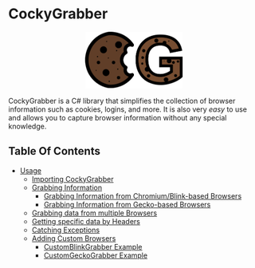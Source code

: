 # CockyGrabber

<p align="center">
  <img src="./ressources/CG_Logo.png"
    alt="Markdown CockyGrabber icon"
    style="width: 39%;" />
</p>

CockyGrabber is a C# library that simplifies the collection of browser information such as cookies, logins, and more. It is also very *easy* to use and allows you to capture browser information without any special knowledge.

## Table Of Contents

* [Usage](./usage.md)
    * [Importing CockyGrabber](./usage.md#importing-cockygrabber)
    * [Grabbing Information](./usage.md#grabbing-information)
        * [Grabbing Information from Chromium/Blink-based Browsers](./usage.md#grabbing-information-from-chromiumblink-based-browsers)
        * [Grabbing Information from Gecko-based Browsers](./usage.md#grabbing-information-from-gecko-based-browsers)
    * [Grabbing data from multiple Browsers](./usage.md#grabbing-data-from-multiple-browsers)
    * [Getting specific data by Headers](./usage.md#getting-specific-data-by-headers)
    * [Catching Exceptions](./usage.md#catching-exceptions)
    * [Adding Custom Browsers](./usage.md#adding-custom-browsers)
        * [CustomBlinkGrabber Example](./usage.md#customblinkgrabber-example)
        * [CustomGeckoGrabber Example](./usage.md#customgeckograbber-example)
